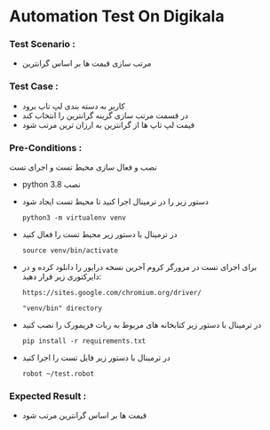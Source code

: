 # Automation Test On Digikala

### Test Scenario :

- مرتب سازی قیمت ها بر اساس گرانترین

### Test Case :

- کاربر به دسته بندی لپ تاپ برود
- در قسمت مرتب سازی گزینه گرانترین را انتخاب کند
- قیمت لپ تاپ ها از گرانترین به ارزان ترین مرتب شود

### Pre-Conditions :

 نصب و فعال سازی محیط تست و اجرای تست

-  python 3.8 نصب

- دستور زیر را در ترمینال اجرا کنید تا محیط تست ایجاد شود

      python3 -m virtualenv venv

- در ترمینال با دستور زیر محیط تست را فعال کنید

      source venv/bin/activate

- برای اجرای تست در مرورگر کروم آخرین نسخه درایور را دانلود کرده و در دایرکتوری زیر قرار دهید:

      https://sites.google.com/chromium.org/driver/

      "venv/bin" directory

- در ترمینال با دستور زیر کتابخانه های مربوط به ربات فریمورک را نصب کنید

      pip install -r requirements.txt

- در ترمینال با دستور زیر فایل تست را اجرا کنید

      robot ~/test.robot

### Expected Result :

- قیمت ها بر اساس گرانترین مرتب شود
